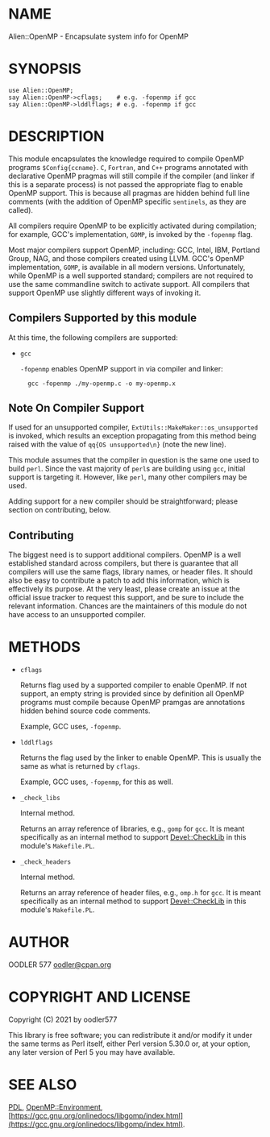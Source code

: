 # NAME

Alien::OpenMP - Encapsulate system info for OpenMP

# SYNOPSIS

    use Alien::OpenMP;
    say Alien::OpenMP->cflags;    # e.g. -fopenmp if gcc 
    say Alien::OpenMP->lddlflags; # e.g. -fopenmp if gcc 

# DESCRIPTION

This module encapsulates the knowledge required to compile OpenMP programs
`$Config{ccname}`. `C`, `Fortran`, and `C++` programs annotated
with declarative OpenMP pragmas will still compile if the compiler (and
linker if this is a separate process) is not passed the appropriate flag
to enable OpenMP support. This is because all pragmas are hidden behind
full line comments (with the addition of OpenMP specific `sentinels`,
as they are called).

All compilers require OpenMP to be explicitly activated during compilation;
for example, GCC's implementation, `GOMP`, is invoked by the `-fopenmp`
flag.

Most major compilers support OpenMP, including: GCC, Intel, IBM,
Portland Group, NAG, and those compilers created using LLVM. GCC's OpenMP
implementation, `GOMP`, is available in all modern versions. Unfortunately,
while OpenMP is a well supported standard; compilers are not required to
use the same commandline switch to activate support. All compilers that
support OpenMP use slightly different ways of invoking it.

## Compilers Supported by this module

At this time, the following compilers are supported:

- `gcc`

    `-fopenmp` enables OpenMP support in via compiler and linker:

        gcc -fopenmp ./my-openmp.c -o my-openmp.x

## Note On Compiler Support

If used for an unsupported compiler, `ExtUtils::MakeMaker::os_unsupported` is
invoked, which results an exception propagating from this method being raised
with the value of `qq{OS unsupported\n}` (note the new line).

This module assumes that the compiler in question is the same one used to
build `perl`. Since the vast majority of `perl`s are building using `gcc`,
initial support is targeting it. However, like `perl`, many other compilers
may be used.

Adding support for a new compiler should be straightforward; please section on
contributing, below.

## Contributing

The biggest need is to support additional compilers. OpenMP is a well established
standard across compilers, but there is guarantee that all compilers will use the
same flags, library names, or header files. It should also be easy to contribute
a patch to add this information, which is effectively its purpose. At the very least,
please create an issue at the official issue tracker to request this support, and
be sure to include the relevant information. Chances are the maintainers of this
module do not have access to an unsupported compiler.

# METHODS

- `cflags`

    Returns flag used by a supported compiler to enable OpenMP. If not support,
    an empty string is provided since by definition all OpenMP programs must compile
    because OpenMP pramgas are annotations hidden behind source code comments.

    Example, GCC uses, `-fopenmp`.

- `lddlflags`

    Returns the flag used by the linker to enable OpenMP. This is usually the same
    as what is returned by `cflags`.

    Example, GCC uses, `-fopenmp`, for this as well.

- `_check_libs`

    Internal method.

    Returns an array reference of libraries, e.g., `gomp` for `gcc`. It is meant
    specifically as an internal method to support [Devel::CheckLib](https://metacpan.org/pod/Devel%3A%3ACheckLib) in this module's
    `Makefile.PL`.

- `_check_headers`

    Internal method.

    Returns an array reference of header files, e.g., `omp.h` for `gcc`. It is meant
    specifically as an internal method to support [Devel::CheckLib](https://metacpan.org/pod/Devel%3A%3ACheckLib) in this module's
    `Makefile.PL`.

# AUTHOR

OODLER 577 <oodler@cpan.org>

# COPYRIGHT AND LICENSE

Copyright (C) 2021 by oodler577

This library is free software; you can redistribute it and/or modify
it under the same terms as Perl itself, either Perl version 5.30.0 or,
at your option, any later version of Perl 5 you may have available.

# SEE ALSO

[PDL](https://metacpan.org/pod/PDL), [OpenMP::Environment](https://metacpan.org/pod/OpenMP%3A%3AEnvironment),
[https://gcc.gnu.org/onlinedocs/libgomp/index.html](https://gcc.gnu.org/onlinedocs/libgomp/index.html).
